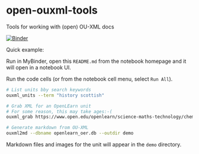 # open-ouxml-tools
Tools for working with (open) OU-XML docs

[![Binder](https://mybinder.org/badge_logo.svg)](https://mybinder.org/v2/gh/innovationOUtside/open-ouxml-tools/master)

Quick example:

Run in MyBinder, open this `README.md` from the notebook homepage and it will open in a notebook UI.

Run the code cells (or from the notebook cell menu, select `Run All`).

```bash
# List units bby search keywords
ouxml_units --term "history scottish"
```

```bash
# Grab XML for an OpenLEarn unit
# For some reason, this may take ages:-(
ouxml_grab https://www.open.edu/openlearn/science-maths-technology/chemistry/the-molecular-world/content-section-1.1
```

```bash
# Generate markdown from OU-XML
ouxml2md --dbname openlearn_oer.db --outdir demo
```

Markdown files and images for the unit will appear in the `demo` directory.
